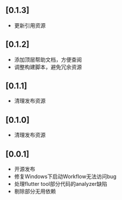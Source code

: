## [0.1.3]
* 更新引用资源

## [0.1.2]
* 添加顶层帮助文档，方便查阅
* 调整构建脚本，避免冗余资源

## [0.1.1]
* 清理发布资源

## [0.1.0]
* 清理发布资源

## [0.0.1]
* 开源发布
* 修复Windows下启动Workflow无法访问bug
* 处理flutter tool部分代码的analyzer缺陷
* 剔除部分无用依赖
